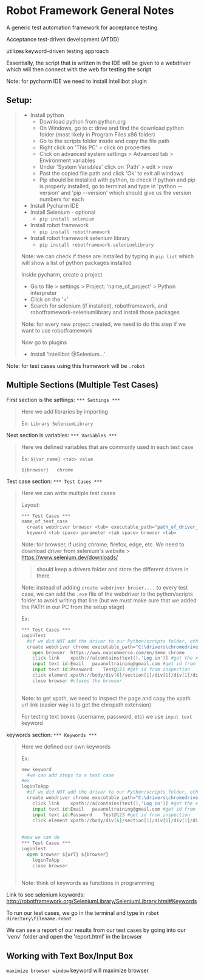 # Robot Framework General Notes

A generic test automation framework for acceptance testing

Acceptance test-driven development (ATDD)

utilizes keyword-driven testing approach

Essentially, the script that is written in the IDE will be given to a webdriver which will then connect with the web for testing the script

Note: for pycharm IDE we need to install Intellibot plugin

## Setup:

> * Install python
>   * Download python from python.org
>   * On Windows, go to c: drive and find the download python folder (most likely in Program Files x86 folder)
>   * Go to the scripts folder inside and copy the file path
>   * Right click on 'This PC' > click on properties
>   * Click on advanced system settings > Advanced tab > Environment variables
>   * Under 'System Variables' click on 'Path' > edit > new 
>   * Past the copied file path and click 'Ok' to exit all windows
>   * Pip should be installed with python, to check if python and pip is properly installed, go to terminal and type in 'python --version' and 'pip --version' which should give us the version numbers for each
> * Install Pycharm IDE
> * Install Selenium - optional
>   * `pip install selenium` 
> * Install robot framework
>   * `pip install robotframework` 
> * Install robot framework selenium library
>   * `pip install robotframework-seleniumlibrary` 
>
> Note: we can check if these are installed by typing in `pip list` which will show a list of python packages installed 
>
> Inside pycharm, create a project
>
> * Go to file > settings > Project: 'name_of_project' > Python interpreter 
> * Click on the '+'
> * Search for selenium (if installed), robotframework, and robotframework-seleniumlibrary and install those packages
>
> Note: for every new project created, we need to do this step if we want to use robotframework
>
> Now go to plugins
>
> * Install 'Intellibot @Selenium...'

Note: for test cases using this framework will be `.robot`

## Multiple Sections  (Multiple Test Cases)

First section is the settings: `*** Settings ***`

> Here we add libraries by importing
>
> Ex: `Library SeleniumLibrary` 

Next section is variables: `*** Variables ***`

> Here we defined variables that are commonly used in each test case
>
> Ex: `${var_name} <tab> value` 
>
> `${browser}	chrome`

Test case section: `*** Test Cases ***`

> Here we can write multiple test cases
>
> Layout:
>
> ```python
> *** Test Cases ***
> name_of_test_case
> 	create webdriver browser <tab> executable_path="path_of_driver_on_local_machine\driver_name"
> 	keyword <tab space>	parameter <tab space> browser <tab> 
> ```
>
> Note: for browser, if using chrome, firefox, edge, etc. We need to download driver from selenium's website > https://www.selenium.dev/downloads/ 
>
> > should keep a drivers folder and store the different drivers in there
>
> Note: instead of adding `create webdriver broser....` to every test case, we can add the `.exe` file of the webdriver to the python/scripts folder to avoid writing that line (but we must make sure that we added the PATH in our PC from the setup stage)
>
> Ex:
>
> ```python
> *** Test Cases ***
> LoginTest
> 	#if we did NOT add the driver to our Python/scripts folder, otherwise we can ignore it
> 	create webdriver chrome	executable_path="C:\drivers\chromedriver.exe"
>     open browser 	https://www.nopcommerce.com/en/demo	chrome
>     click link	xpath://a[contains(text(),'Log in')] #get the xpath from inspection
>     input text id:Email	pavanoltraining@gmail.com #get id from inspection
>     input text id:Password	Test@123 #get id from inspection
>     click element xpath://body/div[6]/section[1]/div[1]/div[1]/div[1]/div[1]/div[1]/div[2]/div[1]/div[2]/form[1]/div[2]/div[4]/input[1]
>     close browser #closes the browser
>         
> ```
>
> Note: to get xpath, we need to inspect the page and copy the xpath url link (easier way is to get the chropath extension)
>
> For testing text boxes (username, password, etc) we use `input text` keyword

keywords section: `*** Keywords ***`

> Here we defined our own keywords
>
> Ex: 
>
> ```python
> new_keyword
> 	#we can add steps to a test case
> #ex
> loginToApp
> 	#if we did NOT add the driver to our Python/scripts folder, otherwise we can ignore it
> 	create webdriver chrome	executable_path="C:\drivers\chromedriver.exe"
>     click link	xpath://a[contains(text(),'Log in')] #get the xpath from inspection
>     input text id:Email	pavanoltraining@gmail.com #get id from inspection
>     input text id:Password	Test@123 #get id from inspection
>     click element xpath://body/div[6]/section[1]/div[1]/div[1]/div[1]/div[1]/div[1]/div[2]/div[1]/div[2]/form[1]/div[2]/div[4]/input[1]
>     
>     
> #now we can do 
> *** Test Cases ***
> LoginTest
> 	open browser ${url}	${browser}
>     loginToApp
>     close browser
>   
> ```
>
> Note: think of keywords as functions in programming 

Link to see selenium keywords: http://robotframework.org/SeleniumLibrary/SeleniumLibrary.html#Keywords

To run our test cases, we go in the terminal and type in `robot directory\filename.robot` 

We can see a report of our results from our test cases by going into our 'venv' folder and open the 'report.html' in the browser

## Working with Text Box/Input Box

`maximize browser window` keyword will maximize browser

